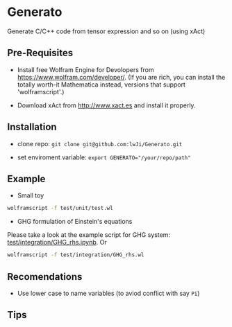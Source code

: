 # Generato

Generate C/C++ code from tensor expression and so on (using xAct)

## Pre-Requisites

* Install free Wolfram Engine for Devolopers from https://www.wolfram.com/developer/.
(If you are rich, you can install the totally worth-it Mathematica instead, versions that support 'wolframscript'.)

* Download xAct from http://www.xact.es and install it properly.

## Installation

* clone repo: `git clone git@github.com:lwJi/Generato.git`

* set enviroment variable: `export GENERATO="/your/repo/path"`

## Example

* Small toy

```bash
wolframscript -f test/unit/test.wl
```

* GHG formulation of Einstein's equations

Please take a look at the example script for GHG system: [test/integration/GHG_rhs.ipynb](https://github.com/lwJi/Generato/blob/main/test/integration/GHG_rhs.ipynb). Or

```bash
wolframscript -f test/integration/GHG_rhs.wl
```

## Recomendations

* Use lower case to name variables (to aviod conflict with say `Pi`)

## Tips
